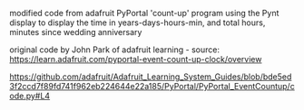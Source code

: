modified code from adafruit PyPortal 'count-up' program using the Pynt display to display the time in years-days-hours-min, and total hours, minutes since wedding anniversary

original code by John Park of adafruit learning - source: https://learn.adafruit.com/pyportal-event-count-up-clock/overview


https://github.com/adafruit/Adafruit_Learning_System_Guides/blob/bde5ed3f2ccd7f89fd741f962eb224644e22a185/PyPortal/PyPortal_EventCountup/code.py#L4
